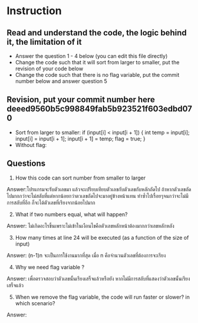 ﻿# Instruction

## Read and understand the code, the logic behind it, the limitation of it
* Answer the question 1 - 4 below (you can edit this file directly)
* Change the code such that it will sort from larger to smaller, put the revision of your code below
* Change the code such that there is no flag variable, put the commit number below and answer question 5 


## Revision, put your commit number here  deeed9560b5c998849fab5b923521f603edbd070
* Sort from larger to smaller:
						if (input[i] < input[i + 1])
                    {
                        int temp = input[i];
                        input[i] = input[i + 1];
                        input[i + 1] = temp;
                        flag = true;
                    }
* Without flag:

## Questions
1. How this code can sort number from smaller to larger
 
Answer:โปรแกรมจะรับตัวเลขมา แล้วจะเปรียบเทียบตัวเลขกับตัวเลขกับหลักถัดไป ถ้าหากตัวเลขถัดไปมากกว่าจะไม่สลับที่แต่หากน้อยกว่าตวเลขถัดไปจะมาอยู่ข้างหน้าแทน ทำซ้ำไปเรื่อยๆจนกว่าจะไม่มีการสลับที่อีก ก็จะได้ตัวเลขที่เรียงจากน้อยไปมาก 

2. What if two numbers equal, what will happen? 

Answer: ไม่เกิดอะไรขึ้นเพราะไม่เข้าในเงือนไขคือตัวเลขหลักหน้าต้องมากกว่าเลขหลักหลัง

3. How many times at line 24 will be executed (as a function of the size of input) 

Answer: (n-1)n จะเป็นการใช้งานมากที่สุด เมื่อ n คือจำนวนตัวเลขที่ต้องการจะเรียง   

4. Why we need flag variable ? 

Answer: เพื่อตรวจสอบว่าตัวเลขนั้นเรียงเสร็จแล้วหรือยัง หากไม่มีการสลับที่แสดงว่าตัวเลขนั้นเรียงเสร็จแล้ว 

5. When we remove the flag variable, the code will run faster or slower? in which scenario? 

Answer: